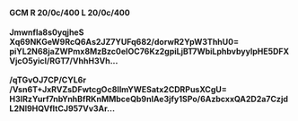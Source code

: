 #### GCM R 20/0c/400 L 20/0c/400
**Jmwnfla8s0yqjheS**<br/>**Xq69NKGeW9RcQ6As2JZ7YUFq682/dorwR2YpW3ThhU0=**<br/>**piYL2N68jaZWPmx8MzBzc0eIOC76Kz2gpiLjBT7WbiLphbvbyylpHE5DFXVjcO5yicl/RGT7/VhhH3Vh...**<br/><br/>
**/qTGvOJ7CP/CYL6r**<br/>**/Vsn6T+JxRVZsDFwtcgOc8IImYWESatx2CDRPusXCgU=**<br/>**H3IRzYurf7nbYnhBfRKnMMbceQb9nlAe3jfy1SPo/6AzbcxxQA2D2a7CzjdL2Nl9HQVfltCJ957Vv3Ar...**